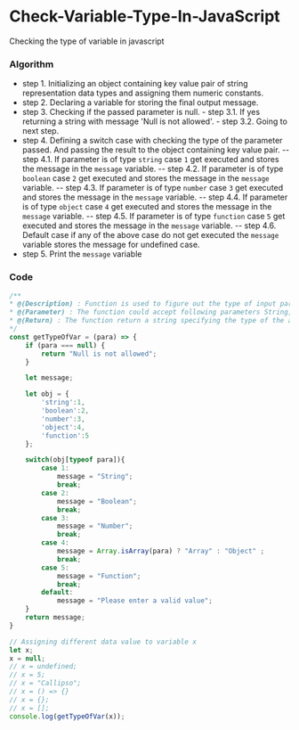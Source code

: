# Check-Variable-Type-In-JavaScript
Checking the type of variable in javascript

### Algorithm 

- step 1. Initializing an object containing key value pair of string representation data types and assigning them numeric constants.
- step 2. Declaring a variable for storing the final output message.
- step 3. Checking if the passed parameter is null.
		- step 3.1. If yes returning a string with message 'Null is not allowed'.
		- step 3.2. Going to next step.
- step 4. Defining a switch case with checking the type of the parameter passed. And passing the result to the object containing key value pair.
-- step 4.1. If parameter is of type `string` case `1` get executed and stores the message in the `message` variable.
-- step 4.2. If parameter is of type `boolean` case `2` get executed and stores the message in the `message` variable.
-- step 4.3. If parameter is of type `number` case `3` get executed and stores the message in the `message` variable.
-- step 4.4. If parameter is of type `object` case `4` get executed and stores the message in the `message` variable.
-- step 4.5. If parameter is of type `function` case `5` get executed and stores the message in the `message` variable.
-- step 4.6. Default case if any of the above case do not get executed the `message` variable stores the message for undefined case.
- step 5. Print the `message` variable


### Code

```javascript
/**
* @(Description) : Function is used to figure out the type of input parameter
* @(Parameter) : The function could accept following parameters String, Boolean, Number, Function, Object, Undefined, Null
* @(Return) : The function return a string specifying the type of the argument passed.
*/
const getTypeOfVar = (para) => {
	if (para === null) {
		return "Null is not allowed";
	}

	let message;

	let obj = {
		'string':1,
		'boolean':2,  
		'number':3,
		'object':4,
		'function':5
	};

	switch(obj[typeof para]){
		case 1:
			message = "String";
			break;
		case 2:
			message = "Boolean";
			break;
		case 3:
			message = "Number";
			break;
		case 4:
			message = Array.isArray(para) ? "Array" : "Object" ;
			break;
		case 5:
			message = "Function";
			break;
		default:
			message = "Please enter a valid value";
	}
	return message;
}

// Assigning different data value to variable x
let x;
x = null;
// x = undefined;
// x = 5;
// x = "Callipso";
// x = () => {}
// x = {};
// x = [];
console.log(getTypeOfVar(x));

```
